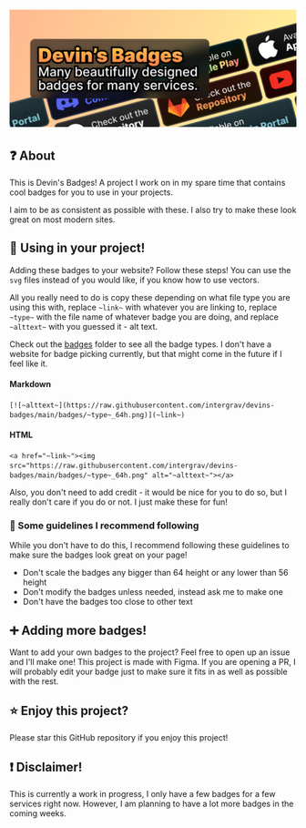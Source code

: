 # ![Devin's Badges: Many beautifully designed badges for many services. Shows some of the badges as examples](other/banner_512h.png)
## ❓ About
This is Devin's Badges! A project I work on in my spare time that contains cool badges for you to use in your projects.

I aim to be as consistent as possible with these. I also try to make these look great on most modern sites.

## 📰 Using in your project!
Adding these badges to your website? Follow these steps! You can use the `svg` files instead of you would like, if you know how to use vectors.

All you really need to do is copy these depending on what file type you are using this with, replace `~link~` with whatever you are linking to, replace `~type~` with the file name of whatever badge you are doing, and replace `~alttext~` with you guessed it - alt text. 

Check out the [badges](https://github.com/intergrav/devins-badges/tree/main/badges) folder to see all the badge types. I don't have a website for badge picking currently, but that might come in the future if I feel like it.

#### Markdown
`[![~alttext~](https://raw.githubusercontent.com/intergrav/devins-badges/main/badges/~type~_64h.png)](~link~)`

#### HTML
`<a href="~link~"><img src="https://raw.githubusercontent.com/intergrav/devins-badges/main/badges/~type~_64h.png" alt="~alttext~"></a>`

Also, you don't need to add credit - it would be nice for you to do so, but I really don't care if you do or not. I just make these for fun!

### 📄 Some guidelines I recommend following
While you don't have to do this, I recommend following these guidelines to make sure the badges look great on your page!
- Don't scale the badges any bigger than 64 height or any lower than 56 height
- Don't modify the badges unless needed, instead ask me to make one
- Don't have the badges too close to other text

## ➕ Adding more badges!
Want to add your own badges to the project? Feel free to open up an issue and I'll make one! This project is made with Figma. If you are opening a PR, I will probably edit your badge just to make sure it fits in as well as possible with the rest.

## ⭐ Enjoy this project?
Please star this GitHub repository if you enjoy this project!

## ❗ Disclaimer!
This is currently a work in progress, I only have a few badges for a few services right now. However, I am planning to have a lot more badges in the coming weeks.
